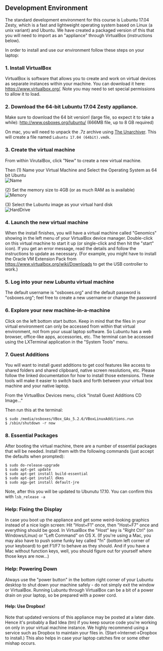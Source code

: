 ## Development Environment
The standard development environment for this course is Lubuntu 17.04 Zesty, which is a fast and lightweight operating system based on Linux (a unix variant) and Ubuntu.  We have created a packaged version of this that you will need to import as an "appliance" through VirtualBox (instructions below). 
 
In order to install and use our environment follow these steps on your laptop:

### 1. Install VirtualBox
VirtualBox is software that allows you to create and work on virtual devices as separate instances within your machine. You can download it here: https://www.virtualbox.org/. Note you may need to set special permissions to allow it to load.

 
### 2. Download the 64-bit Lubuntu 17.04 Zesty appliance. 
Make sure to download the 64 bit version! (large file, so expect it to take a while): 
http://www.osboxes.org/lubuntu/ (666MB file, up to 8 GB required)

On mac, you will need to unpack the .7z archive using [The Unarchiver](https://theunarchiver.com/). This will create a file named `Lubuntu 17.04 (64bit).vmdk`.


### 3. Create the virtual machine
From within VirutalBox, click "New" to create a new virtual machine.

Then (1) Name your Virtual Machine and Select the Operating System as 64 bit Ubuntu <br>
![Name](https://raw.githubusercontent.com/schatzlab/appliedgenomics2018/master/assignments/virtualbox/NameVirtualMachine.png)

(2) Set the memory size to 4GB (or as much RAM as is available)<br>
![Memory](https://raw.githubusercontent.com/schatzlab/appliedgenomics2018/master/assignments/virtualbox/MemorySize.png)

(3) Select the Lubuntu image as your virtual hard disk<br>
![HardDrive](https://raw.githubusercontent.com/schatzlab/appliedgenomics2018/master/assignments/virtualbox/HardDrive.png)

### 4. Launch the new virtual machine
When the install finishes, you will have a virtual machine called "Genomics" showing in the left menu of your VirtualBox device manager.  Double-click on this virtual machine to start it up (or single-click and then hit the "start" icon).  If you get an error message, read the details and follow the instructions to update as necessary.  (For example, you might have to install the Oracle VM Extension Pack from https://www.virtualbox.org/wiki/Downloads to get the USB controller to work.)

### 5. Log into your new Lubuntu virtual machine
The default username is "osboxes.org" and the default password is "osboxes.org"; feel free to create a new username or change the password

### 6. Explore your new machine-in-a-machine

Click on the left bottom start button.  Keep in mind that the files in your virtual environment can only be accessed from within that virtual environment, not from your usual laptop software.  So Lubuntu has a web browser, office-like apps, accessories, etc. The terminal can be accessed using the LXTerminal application in the "System Tools" menu.

### 7. Guest Additions
You will want to install guest additions to get cool features like access to shared folders and shared clipboard, native screen resolutions, etc. Please follow the linked documentation for how to install those extensions.  These tools will make it easier to switch back and forth between your virtual box machine and your native laptop.

From the VirtualBox Devices menu, click "Install Guest Additions CD Image..."

Then run this at the terminal:

```
$ sudo /media/osboxes/VBox_GAs_5.2.6/VBoxLinuxAdditions.run
$ /sbin/shutdown -r now
```

### 8. Essential Packages

After booting the virtual machine, there are a number of essential packages that will be needed. Install them with the following commands (just accept the defaults when prompted):

```
$ sudo do-release-upgrade
$ sudo apt-get update
$ sudo apt-get install build-essential
$ sudo apt-get install dkms
$ sudo agp-get install default-jre
```

Note, after this you will be updated to Ubunutu 17.10. You can confirm this with `lsb_release -a`


### Help: Fixing the Display
In case you boot up the appliance and get some weird-looking graphics instead of a nice login screen: Hit "Host+F1" once, then "Host+F7" once and everything should be good. In VirtualBox the "Host" key is "Right Ctrl" (on Windows/Linux) or "Left Command" on OS X. (If you're using a Mac, you may also have to push some funky key called "fn" (bottom left corner of your keyboard) to get F1/F7 to behave as they should. And if you have a Mac without function keys, well, you should figure out for yourself where those keys are now...)
 
### Help: Powering Down
Always use the "power button" in the bottom right corner of your Lubuntu desktop to shut down your machine safely - do not simply exit the window or VirtualBox.  Running Lubuntu through VirtualBox can be a bit of a power drain on your laptop, so be prepared with a power cord.  
 
#### Help: Use Dropbox!
Note that updated versions of this appliance may be posted at a later date. Hence it's probably a Bad Idea (tm) if you keep source code you're working on only in your virtual machine instance. We highly recommend using a service such as Dropbox to maintain your files in. (Start->Internet->Dropbox to install.)  This also helps in case your laptop catches fire or some other mishap occurs.
